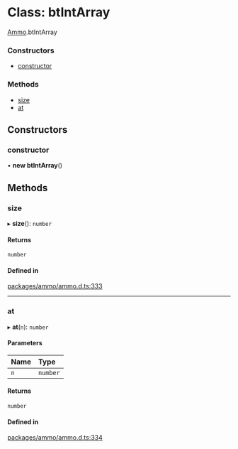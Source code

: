# Class: btIntArray

[Ammo](../modules/Ammo.md).btIntArray

### Constructors

- [constructor](Ammo.btIntArray.md#constructor)

### Methods

- [size](Ammo.btIntArray.md#size)
- [at](Ammo.btIntArray.md#at)

## Constructors

### constructor

• **new btIntArray**()

## Methods

### size

▸ **size**(): `number`

#### Returns

`number`

#### Defined in

[packages/ammo/ammo.d.ts:333](https://github.com/Orillusion/orillusion/blob/main/packages/ammo/ammo.d.ts#L333)

___

### at

▸ **at**(`n`): `number`

#### Parameters

| Name | Type |
| :------ | :------ |
| `n` | `number` |

#### Returns

`number`

#### Defined in

[packages/ammo/ammo.d.ts:334](https://github.com/Orillusion/orillusion/blob/main/packages/ammo/ammo.d.ts#L334)
